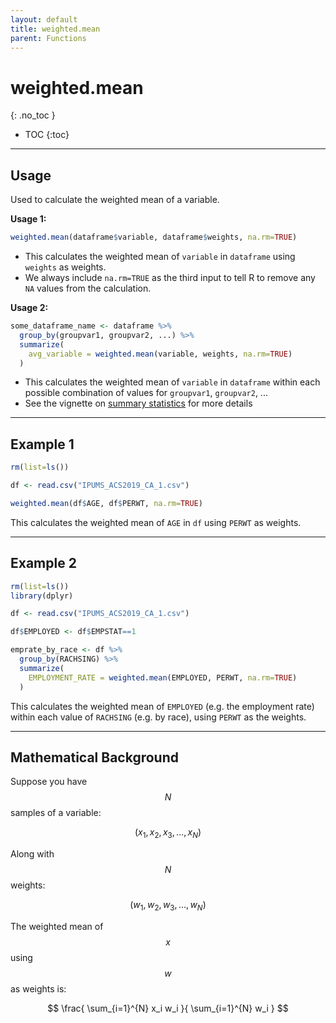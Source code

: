 ```yaml
---
layout: default
title: weighted.mean
parent: Functions
---
```


# weighted.mean
{: .no_toc }

- TOC
{:toc}

---

## Usage

Used to calculate the weighted mean of a variable.

**Usage 1:**
```r
weighted.mean(dataframe$variable, dataframe$weights, na.rm=TRUE)
```
- This calculates the weighted mean of `variable` in `dataframe` using `weights` as weights.  
- We always include `na.rm=TRUE` as the third input to tell R to remove any `NA` values from the calculation.

**Usage 2:**
```r
some_dataframe_name <- dataframe %>%
  group_by(groupvar1, groupvar2, ...) %>%
  summarize(
    avg_variable = weighted.mean(variable, weights, na.rm=TRUE)
  )
```

- This calculates the weighted mean of `variable` in `dataframe` within each possible combination of values for `groupvar1`, `groupvar2`, ...
- See the vignette on [summary statistics](/docs/vignettes/summary-statistics) for more details

---

## Example 1

```r
rm(list=ls())

df <- read.csv("IPUMS_ACS2019_CA_1.csv")

weighted.mean(df$AGE, df$PERWT, na.rm=TRUE)
```

This calculates the weighted mean of `AGE` in `df` using `PERWT` as weights.

---

## Example 2

```r
rm(list=ls())
library(dplyr)

df <- read.csv("IPUMS_ACS2019_CA_1.csv")

df$EMPLOYED <- df$EMPSTAT==1

emprate_by_race <- df %>%
  group_by(RACHSING) %>% 
  summarize(
    EMPLOYMENT_RATE = weighted.mean(EMPLOYED, PERWT, na.rm=TRUE)
  )
```

This calculates the weighted mean of `EMPLOYED` (e.g. the employment rate) within each value of `RACHSING` (e.g. by race), using `PERWT` as the weights.

---

## Mathematical Background

Suppose you have $$N$$ samples of a variable:

$$
(x_1, x_2, x_3, \ldots, x_N)
$$

Along with $$N$$ weights:

$$
(w_1, w_2, w_3, \ldots, w_N)
$$

The weighted mean of $$x$$ using $$w$$ as weights is:

$$
\frac{ \sum_{i=1}^{N} x_i w_i }{ \sum_{i=1}^{N} w_i }
$$


